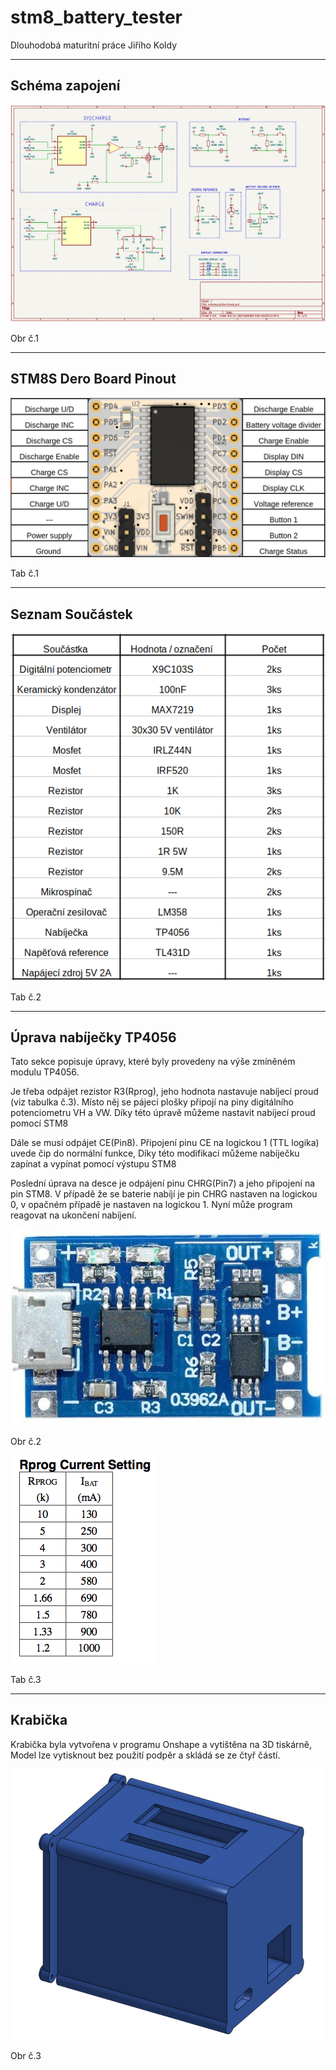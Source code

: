 # stm8_battery_tester
Dlouhodobá maturitní práce Jiřího Koldy 

---

## Schéma zapojení
<p align="center"><img src="media/schematic.png"><p>
<p>Obr č.1</p>
  
---
  
## STM8S Dero Board Pinout
<p align="center"><img src="media/pinout_1.png"><p>
<p>Tab č.1</p>
  
---
  
## Seznam Součástek
<p align="left"><img src="media/BOM.png"><p>
<p>Tab č.2</p>

---
  
## Úprava nabíječky TP4056
<p>Tato sekce popisuje úpravy, které byly provedeny na výše zmíněném modulu TP4056.</p>
<p>Je třeba odpájet rezistor R3(Rprog), jeho hodnota nastavuje nabíjecí proud (viz tabulka č.3). Místo něj se pájecí plošky připojí na piny digitálního potenciometru VH a VW. Díky této úpravě můžeme nastavit nabíjecí proud pomocí STM8</p>
<p>Dále se musí odpájet CE(Pin8). Připojení pinu CE na logickou 1 (TTL logika) uvede čip do normální funkce, Díky této modifikaci můžeme nabíječku zapínat a vypínat pomocí výstupu STM8</p>
<p>Poslední úprava na desce je odpájení pinu CHRG(Pin7) a jeho připojení na pin STM8. V případě že se baterie nabíjí je pin CHRG nastaven na logickou 0, v opačném případě je nastaven na logickou 1. Nyní může program reagovat na ukončení nabíjení.</p>


<p align="left"><img src="media/tp4056.jpg"><p>
  <p>Obr č.2</p>
<p align="left"><img src="media/Rprog.png"><p>
  <p>Tab č.3</p>

---

## Krabička
<p>Krabička byla vytvořena v programu Onshape a vytištěna na 3D tiskárně, Model lze vytisknout bez použití podpěr a skládá se ze čtyř částí.  </p>
<p align="center"><img src="media/enclosure.png"><p>
<p>Obr č.3</p>
